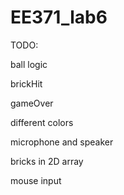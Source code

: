 # EE371_lab6

TODO:

ball logic

brickHit

gameOver

different colors

microphone and speaker

bricks in 2D array

mouse input
